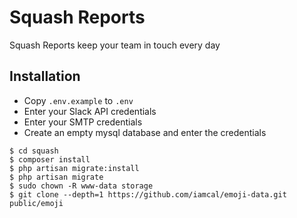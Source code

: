 # Squash Reports

Squash Reports keep your team in touch every day

## Installation

* Copy `.env.example` to `.env`
* Enter your Slack API credentials
* Enter your SMTP credentials
* Create an empty mysql database and enter the credentials

```
$ cd squash
$ composer install
$ php artisan migrate:install
$ php artisan migrate
$ sudo chown -R www-data storage
$ git clone --depth=1 https://github.com/iamcal/emoji-data.git public/emoji
```
